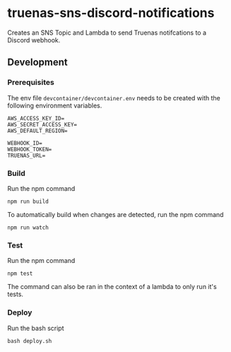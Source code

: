 # truenas-sns-discord-notifications
Creates an SNS Topic and Lambda to send Truenas notifcations to a Discord webhook.

## Development
### Prerequisites
The env file `devcontainer/devcontainer.env` needs to be created with the following environment variables.
```
AWS_ACCESS_KEY_ID=
AWS_SECRET_ACCESS_KEY=
AWS_DEFAULT_REGION=

WEBHOOK_ID=
WEBHOOK_TOKEN=
TRUENAS_URL=
```
### Build
Run the npm command
```
npm run build
```
To automatically build when changes are detected, run the npm command
```
npm run watch
```

### Test
Run the npm command
```
npm test
```
The command can also be ran in the context of a lambda to only run it's tests.

### Deploy
Run the bash script
```
bash deploy.sh
```